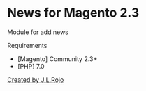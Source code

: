 # News for Magento 2.3
Module for add news

Requirements
 - [Magento] Community 2.3+
 - [PHP] 7.0

<a href="https://www.artegrafico.net">Created by J.L.Rojo</a>
